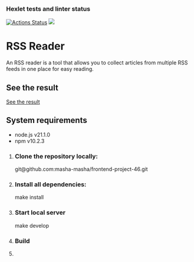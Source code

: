### Hexlet tests and linter status

[![Actions Status](https://github.com/masha-masha/frontend-project-11/actions/workflows/hexlet-check.yml/badge.svg)](https://github.com/masha-masha/frontend-project-11/actions)
<a href="https://codeclimate.com/github/masha-masha/frontend-project-11/maintainability"><img src="https://api.codeclimate.com/v1/badges/75ff5dbe5759321dea71/maintainability" /></a>

<h1>RSS Reader</h1>
<p>An RSS reader is a tool that allows you to collect articles from multiple RSS feeds in one place for easy reading.</p>
<h2>See the result</h2>
<a href=https://frontend-project-11-pied-theta.vercel.app/> See the result</a>
<p>
<h2>System requirements</h2>
   <ul>
      <li>node.js v21.1.0</li>
      <li>npm v10.2.3</li>
   </ul>
</p>
   <ol>
     <li><h3>Clone the repository locally:</h3>
         git@github.com:masha-masha/frontend-project-46.git
      </li>
      <li><h3>Install all dependencies:</h3>
         make install
      </li>
      <li><h3>Start local server</h3>
         make develop
      </li>
      <li><h3>Build</h3><li>
      </ol>

